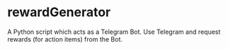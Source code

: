 # rewardGenerator
A Python script which acts as a Telegram Bot. Use Telegram and request rewards (for action items) from the Bot.
